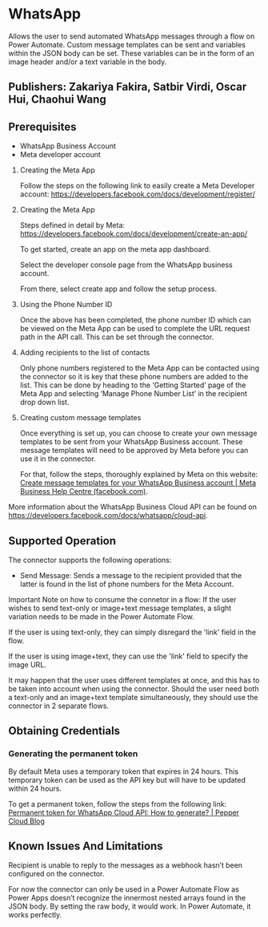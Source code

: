 # WhatsApp

Allows the user to send automated WhatsApp messages through a flow on Power Automate. Custom message templates can be sent and variables within the JSON body can be set. These variables can be in the form of an image header and/or a text variable in the body.

## Publishers: Zakariya Fakira, Satbir Virdi, Oscar Hui, Chaohui Wang

## Prerequisites

- WhatsApp Business Account
- Meta developer account

1. Creating the Meta App

   Follow the steps on the following link to easily create a Meta Developer account: https://developers.facebook.com/docs/development/register/

2. Creating the Meta App

   Steps defined in detail by Meta: https://developers.facebook.com/docs/development/create-an-app/

   To get started, create an app on the meta app dashboard.

   Select the developer console page from the WhatsApp business account.

   From there, select create app and follow the setup process.

3. Using the Phone Number ID

   Once the above has been completed, the phone number ID which can be viewed on the Meta App can be used to complete the URL request path in the API call. This can be set through the connector.

4. Adding recipients to the list of contacts

   Only phone numbers registered to the Meta App can be contacted using the connector so it is key that these phone numbers are added to the list. This can be done by heading to the ‘Getting Started’ page of the Meta App and selecting ‘Manage Phone Number List’ in the recipient drop down list.

5. Creating custom message templates

   Once everything is set up, you can choose to create your own message templates to be sent from your WhatsApp Business account. These message templates will need to be approved by Meta before you can use it in the connector.

   For that, follow the steps, thoroughly explained by Meta on this website: [Create message templates for your WhatsApp Business account | Meta Business Help Centre (facebook.com)](https://www.facebook.com/business/help/2055875911147364?id=2129163877102343).

More information about the WhatsApp Business Cloud API can be found on https://developers.facebook.com/docs/whatsapp/cloud-api.

## Supported Operation

The connector supports the following operations:

- Send Message: Sends a message to the recipient provided that the latter is found in the list of phone numbers for the Meta Account.

Important Note on how to consume the connetor in a flow: If the user wishes to send text-only or image+text message templates, a slight variation needs to be made in the Power Automate Flow.

If the user is using text-only, they can simply disregard the 'link' field in the flow.

If the user is using image+text, they can use the 'link' field to specify the image URL.

It may happen that the user uses different templates at once, and this has to be taken into account when using the connector. Should the user need both a text-only and an image+text template simultaneously, they should use the connector in 2 separate flows.

## Obtaining Credentials

### Generating the permanent token

By default Meta uses a temporary token that expires in 24 hours. This temporary token can be used as the API key but will have to be updated within 24 hours.

To get a permanent token, follow the steps from the following link: [Permanent token for WhatsApp Cloud API: How to generate? | Pepper Cloud Blog](https://blog.peppercloud.com/generate-permanent-token-for-whatsapp-cloud-api/)

## Known Issues And Limitations

Recipient is unable to reply to the messages as a webhook hasn’t been configured on the connector.

For now the connector can only be used in a Power Automate Flow as Power Apps doesn’t recognize the innermost nested arrays found in the JSON body. By setting the raw body, it would work. In Power Automate, it works perfectly.
